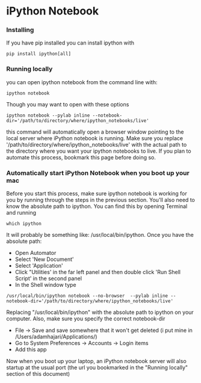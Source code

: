 # iPython Notebook
### Installing
If you have pip installed you can install ipython with
```
pip install ipython[all]
```
### Running locally
you can open ipython notebook from the command line with:
```
ipython notebook
```
Though you may want to open with these options

```
ipython notebook --pylab inline --notebook-dir='/path/to/directory/where/ipython_notebooks/live'
```

this command will automatically open a browser window pointing to the local server where iPython notebook is running. Make sure you replace '/path/to/directory/where/ipython_notebooks/live' with the actual path to the directory where you want your ipython notebooks to live. If you plan to automate this process, bookmark this page before doing so.

### Automatically start iPython Notebook when you boot up your mac
Before you start this process, make sure ipython notebook is working for you by running through the steps in the previous section. You'll also need to know the absolute path to ipython. You can find this by opening Terminal and running
```
which ipython
``` 
It will probably be something like: /usr/local/bin/ipython. Once you have the absolute path:

 - Open Automator 
 - Select 'New Document'
 - Select 'Application'
 - Click "Utilities' in the far left panel and then double click 'Run Shell Script' in the second panel
 - In the Shell window type 
```
/usr/local/bin/ipython notebook --no-browser  --pylab inline --notebook-dir='/path/to/directory/where/ipython_notebooks/live'
```
Replacing "/usr/local/bin/ipython" with the absolute path to ipython on your computer. Also, make sure you specify the correct notebook-dir

 - File -> Save and save somewhere that it won't get deleted (i put mine in /Users/adamhajari/Applications/)
 - Go to System Preferences -> Accounts -> Login items
 - Add this app

Now when you boot up your laptop, an iPython notebook server will also startup at the usual port (the url you bookmarked in the "Running locally" section of this document)
